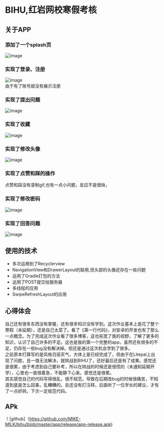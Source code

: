 BIHU,红岩网校寒假考核 
===================
关于APP
------
### 添加了一个splash页
![image](https://github.com/MIKE-MILK/bihu/blob/master/gif/Video_20200216_102437_890.gif)
### 实现了登录、注册  
![image](https://github.com/MIKE-MILK/bihu/blob/master/gif/Video_20200216_103552_581.gif)  
由于有了账号就没有展示注册
### 实现了提出问题
![image](https://github.com/MIKE-MILK/bihu/blob/master/gif/Video_20200216_104342_747.gif)
### 实现了收藏
![image](https://github.com/MIKE-MILK/bihu/blob/master/gif/Video_20200216_104023_115.gif)
### 实现了修改头像
![image](https://github.com/MIKE-MILK/bihu/blob/master/gif/Video_20200216_104658_822.gif)
### 实现了点赞和踩的操作  
点赞和踩没有录制gif,也有一点小问题，反应不是很快，
### 实现了修改密码
![image](https://github.com/MIKE-MILK/bihu/blob/master/gif/Video_20200216_104920_305.gif)
### 实现了回答问题
![image](https://github.com/MIKE-MILK/bihu/blob/master/gif/Video_20200216_104532_737.gif)
## 使用的技术  
 * 多次运用到了Recyclerview  
 * NavigationView和DrawerLayout的联用,但头部的头像还存在一些问题  
 * 运用了Gradle打包的方法
 * 运用了POST提交给服务器
 * 多线程的应用
 * SwipeRefreshLayout的应用
 ## 心得体会
 自己还有很多东西没有掌握，还有很多知识没有学到。这次作业基本上是花了整个寒假（未延期），还是自己太菜了。看了《第一行代码》，对安卓的开发也有了那么一点概念。为了完成这次作业看了很多博客，这也拓宽了我的视野，了解了更多的知识，认识了自己许多的不足。这也是我的第一个完整的app，虽然还有很多的不足，仍存在一些bug没有解决掉。但还是通过这次机会学到了很多。  
 之前原本打算写的是风格日丽天气，大体上是已经完成了，但由于在Litepal上出现了问题，且一值无法解决，就转战到BIHU了，还好最后还是有了成果。感觉还是很累，由于考虑到自己要补考，所以在转战的时候还是很慌的（未通知延期开学），心里也一直很着急，不能静下心来。感觉还是很累。  
 其实感觉自己的代码写得很乱，很不规范，导致在后期改bug的时候很痛苦，不知道到底是怎么回事，乱糟糟的。且还没有打注释，后面听了一位学长的建议，才有了一点好转。下次一定规范代码。
 ## APk
 ！[github]（https://github.com/MIKE-MILK/bihu/blob/master/app/release/app-release.apk)
